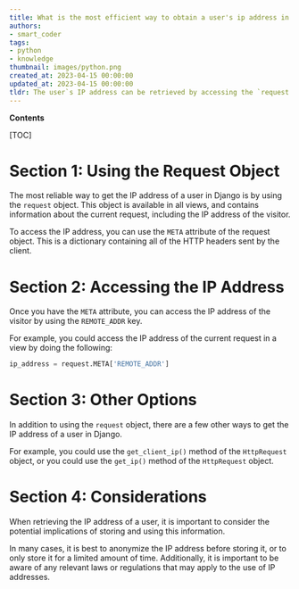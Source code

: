 ```yaml
---
title: What is the most efficient way to obtain a user's ip address in django?
authors:
- smart_coder
tags:
- python
- knowledge
thumbnail: images/python.png
created_at: 2023-04-15 00:00:00
updated_at: 2023-04-15 00:00:00
tldr: The user`s IP address can be retrieved by accessing the `request.META[`REMOTE\_ADDR`]` attribute of the request object.
---
```


**Contents**

[TOC]

# Section 1: Using the Request Object

The most reliable way to get the IP address of a user in Django is by using the `request` object. This object is available in all views, and contains information about the current request, including the IP address of the visitor.

To access the IP address, you can use the `META` attribute of the request object. This is a dictionary containing all of the HTTP headers sent by the client.

# Section 2: Accessing the IP Address

Once you have the `META` attribute, you can access the IP address of the visitor by using the `REMOTE_ADDR` key.

For example, you could access the IP address of the current request in a view by doing the following:

```python
ip_address = request.META['REMOTE_ADDR']
```

# Section 3: Other Options

In addition to using the `request` object, there are a few other ways to get the IP address of a user in Django. 

For example, you could use the `get_client_ip()` method of the `HttpRequest` object, or you could use the `get_ip()` method of the `HttpRequest` object.

# Section 4: Considerations

When retrieving the IP address of a user, it is important to consider the potential implications of storing and using this information. 

In many cases, it is best to anonymize the IP address before storing it, or to only store it for a limited amount of time. Additionally, it is important to be aware of any relevant laws or regulations that may apply to the use of IP addresses.
